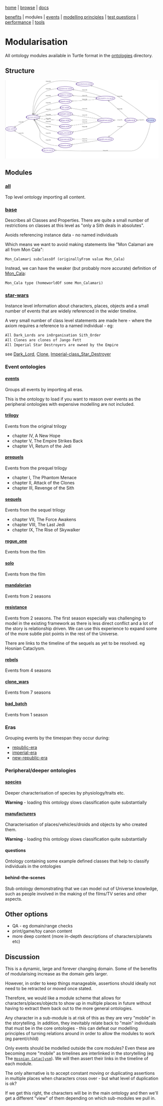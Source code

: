 [home](../) |
[browse](https://www.star-wars-ontology.co.uk/) |
[docs](readme.md)

[benefits](benefits.md) |
modules |
[events](events.md) |
[modelling principles](modelling-principles.md) |
[test questions](test-questions.md) |
[performance](performance.md) |
[tools](tools.md)

# Modularisation

All ontology modules available in Turtle format in the [ontologies](../ontologies/) directory.

## Structure

![Import Structure](images/imports.png)
    
## Modules

### [all](https://www.star-wars-ontology.co.uk/ontologies/-1715300141/)

Top level ontology importing all content.

### [base](https://www.star-wars-ontology.co.uk/ontologies/-1190915901/)

Describes all Classes and Properties.
There are quite a small number of restrictions on classes at this level
as "only a Sith deals in absolutes".

Avoids referencing instance data - no named individuals

Which means we want to avoid making statements like "Mon Calamari are all from Mon Cala":

    Mon_Calamari subclassOf (originallyFrom value Mon_Cala)

Instead, we can have the weaker (but probably more accurate) definition of [Mon_Cala](https://www.star-wars-ontology.co.uk/individuals/669928383/):

    Mon_Cala type (homeworldOf some Mon_Calamari)

### [star-wars](https://www.star-wars-ontology.co.uk/ontologies/-745736692/)

Instance level information about characters, places, objects and a
small number of events that are widely referenced in the wider timeline.

A very small number of class level statements are made here - where the
axiom requires a reference to a named individual - eg:

    All Dark_Lords are inOrganisation Sith_Order
    All Clones are clones of Jango Fett
    All Imperial Star Destroyers are owned by the Empire

see [Dark_Lord](https://www.star-wars-ontology.co.uk/classes/1095482871/), 
[Clone](https://www.star-wars-ontology.co.uk/classes/1009995030/),
[Imperial-class_Star_Destroyer](https://www.star-wars-ontology.co.uk/classes/2098826796/)


### Event ontologies

#### [events](https://www.star-wars-ontology.co.uk/ontologies/-16665301/)

Groups all events by importing all eras.

This is the ontology to load if you want to reason over events as the peripheral
ontologies with expensive modelling are not included.

#### [trilogy](https://www.star-wars-ontology.co.uk/ontologies/-1571907858/)

Events from the original trilogy

* chapter IV, A New Hope 
* chapter V, The Empire Strikes Back
* chapter VI, Return of the Jedi

#### [prequels](https://www.star-wars-ontology.co.uk/ontologies/1025857927/)

Events from the prequel trilogy

* chapter I, The Phantom Menace
* chapter II, Attack of the Clones
* chapter III, Revenge of the Sith

#### [sequels](https://www.star-wars-ontology.co.uk/ontologies/-794547428/)

Events from the sequel trilogy

* chapter VII, The Force Awakens
* chapter VIII, The Last Jedi
* chapter IX, The Rise of Skywalker

#### [rogue_one](https://www.star-wars-ontology.co.uk/ontologies/-769536717/)

Events from the film

#### [solo](https://www.star-wars-ontology.co.uk/ontologies/198972105/)

Events from the film

#### [mandalorian](https://www.star-wars-ontology.co.uk/ontologies/1284360452/)

Events from 2 seasons

#### [resistance](https://www.star-wars-ontology.co.uk/ontologies/-1881387829/)

Events from 2 seasons. The first season especially was challenging to model in the existing framework as there is less direct conflict and a lot of the story is relationship driven. We can use this experience to expand some of the more subtle plot points in the rest of the Universe.

There are links to the timeline of the sequels as yet to be resolved. eg Hosnian Cataclysm.

#### [rebels](https://www.star-wars-ontology.co.uk/ontologies/-530806561/)

Events from 4 seasons

#### [clone_wars](https://www.star-wars-ontology.co.uk/ontologies/1278562005/)

Events from 7 seasons

#### [bad_batch](https://www.star-wars-ontology.co.uk/ontologies/-893076728/)

Events from 1 season

### Eras

Grouping events by the timespan they occur during:

* [republic-era](https://www.star-wars-ontology.co.uk/ontologies/-1501389091/)
* [imperial-era](https://www.star-wars-ontology.co.uk/ontologies/1616560536/)
* [new-republic-era](https://www.star-wars-ontology.co.uk/ontologies/-768890178/)

### Peripheral/deeper ontologies

#### [species](https://www.star-wars-ontology.co.uk/ontologies/650255162/)

Deeper characterisation of species by physiology/traits etc.

**Warning** - loading this ontology slows classification quite substantially

#### [manufacturers](https://www.star-wars-ontology.co.uk/ontologies/1073412504/)

Characterisation of places/vehicles/droids and objects by who created them.

**Warning** - loading this ontology slows classification quite substantially

#### questions

Ontology containing some example defined classes that help to
classify individuals in the ontologies

#### behind-the-scenes

Stub ontology demonstrating that we can model out of Universe knowledge, such as people involved in the making
of the films/TV series and other aspects.

## Other options

* QA - eg domain/range checks
* print/game/toy canon content
* more deep content (more in-depth descriptions of characters/planets etc)

## Discussion

This is a dynamic, large and forever changing domain.
Some of the benefits of modularising increase as the domain gets larger.

However, in order to keep things manageable, assertions should ideally not need to be retracted or moved once stated.

Therefore, we would like a module scheme that allows for characters/places/objects to show up in multiple places in future without having to extract them back out to the more general ontologies.

Any character in a  sub-module is at risk of this as they are very "mobile" in the storytelling.
In addition, they inevitably relate back to "main" individuals that must be in the core ontologies -
this can defeat our modelling principles of turning relations around in order to allow the modules to work (eg parent/child)

Only events should be modelled outside the core modules? Even these are becoming
more "mobile" as timelines are interlinked in the storytelling
(eg The [`Hosnian Cataclysm`](https://www.star-wars-ontology.co.uk/individuals/1317043629/)).
We will then assert their links in the timeline of each module.

The only alternative is to accept constant moving or duplicating assertions in multiple places when characters cross over - but what level of duplication is ok?

If we get this right, the characters will be in the main ontology and then we'll
get a different "view" of them depending on which sub-modules we pull in.
